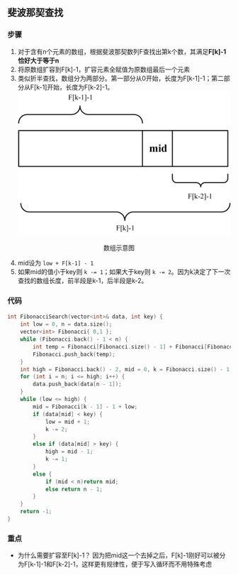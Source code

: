 ## 斐波那契查找
### 步骤
1. 对于含有n个元素的数组，根据斐波那契数列F查找出第k个数，其满足**F[k]-1恰好大于等于n**
2. 将原数组扩容到F[k]-1，扩容元素全赋值为原数组最后一个元素
3. 类似折半查找，数组分为两部分。第一部分从0开始，长度为F[k-1]-1；第二部分从F[k-1]开始，长度为F[k-2]-1。![数组示意图](https://raw.githubusercontent.com/Yuppie898988/LearningNotes-images/main/Notes/2021/02/25/%E6%96%90%E6%B3%A2%E9%82%A3%E5%A5%91%E6%9F%A5%E6%89%BE-1614240882415.png)
<center>数组示意图</center>

4. mid设为 `low + F[k-1] - 1`
5. 如果mid的值小于key则 `k -= 1`；如果大于key则 `k -= 2`。因为k决定了下一次查找的数组长度，前半段是k-1，后半段是k-2。

### 代码
```C
int FibonacciSearch(vector<int>& data, int key) {
	int low = 0, n = data.size();
	vector<int> Fibonacci{ 0,1 };
	while (Fibonacci.back() - 1 < n) {
		int temp = Fibonacci[Fibonacci.size() - 1] + Fibonacci[Fibonacci.size() - 2];
		Fibonacci.push_back(temp);
	}
	int high = Fibonacci.back() - 2, mid = 0, k = Fibonacci.size() - 1;
	for (int i = n; i <= high; i++) {
		data.push_back(data[n - 1]);
	}
	while (low <= high) {
		mid = Fibonacci[k - 1] - 1 + low;
		if (data[mid] < key) {
			low = mid + 1;
			k -= 2;
		}
		else if (data[mid] > key) {
			high = mid - 1;
			k -= 1;
		}
		else {
			if (mid < n)return mid;
			else return n - 1;
		}
	}
	return -1;
}
```

### 重点
- 为什么需要扩容至F[k]-1？
因为把mid这一个去掉之后，F[k]-1刚好可以被分为F[k-1]-1和F[k-2]-1，这样更有规律性，便于写入循环而不用特殊考虑